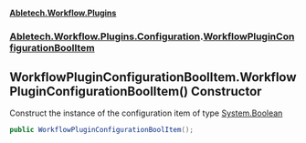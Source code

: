 #### [Abletech.Workflow.Plugins](index.md 'index')
### [Abletech.Workflow.Plugins.Configuration](Abletech_Workflow_Plugins_Configuration.md 'Abletech.Workflow.Plugins.Configuration').[WorkflowPluginConfigurationBoolItem](WorkflowPluginConfigurationBoolItem.md 'Abletech.Workflow.Plugins.Configuration.WorkflowPluginConfigurationBoolItem')
## WorkflowPluginConfigurationBoolItem.WorkflowPluginConfigurationBoolItem() Constructor
Construct the instance of the configuration item of type [System.Boolean](https://docs.microsoft.com/en-us/dotnet/api/System.Boolean 'System.Boolean')
```csharp
public WorkflowPluginConfigurationBoolItem();
```
